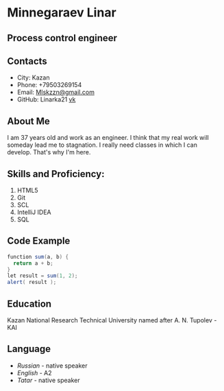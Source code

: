 # Minnegaraev Linar
## Process control engineer

## Contacts
* City: Kazan
* Phone: +79503269154
* Email: Mlskzzn@gmail.com
* GitHub: Linarka21
[vk](https://vk.com/id6325356)

## About Me
 I am 37 years old and work as an engineer. I think that my real work will someday lead me to stagnation. I really need classes in which I can develop. That's why I'm here.

## Skills and Proficiency:
1. HTML5
1. Git
1. SCL
1. IntelliJ IDEA
1. SQL

## Code Example
```java
function sum(a, b) {  
  return a + b;  
}  
let result = sum(1, 2);  
alert( result );
```

## Education

Kazan National Research Technical University named after A. N. Tupolev - KAI

## Language
* *Russian* - native speaker
* *English* - A2
* *Tatar* - native speaker